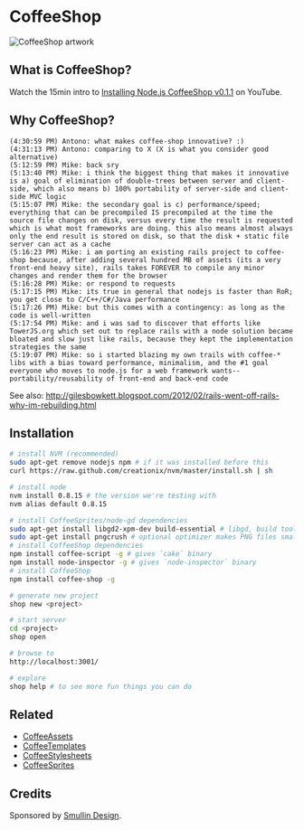 # CoffeeShop

![CoffeeShop artwork](https://raw.github.com/mikesmullin/coffee-shop/stable/skeleton/static/public/images/coffee-shop.png)

## What is CoffeeShop?

Watch the 15min intro to [Installing Node.js CoffeeShop v0.1.1](http://youtu.be/sdVvesNOn6g) on YouTube.

## Why CoffeeShop?

    (4:30:59 PM) Antono: what makes coffee-shop innovative? :)
    (4:31:13 PM) Antono: comparing to X (X is what you consider good alternative)
    (5:12:59 PM) Mike: back sry
    (5:13:40 PM) Mike: i think the biggest thing that makes it innovative is a) goal of elimination of double-trees between server and client-side, which also means b) 100% portability of server-side and client-side MVC logic 
    (5:15:07 PM) Mike: the secondary goal is c) performance/speed; everything that can be precompiled IS precompiled at the time the source file changes on disk, versus every time the result is requested which is what most frameworks are doing. this also means almost always only the end result is stored on disk, so that the disk + static file server can act as a cache
    (5:16:23 PM) Mike: i am porting an existing rails project to coffee-shop because, after adding several hundred MB of assets (its a very front-end heavy site), rails takes FOREVER to compile any minor changes and render them for the browser
    (5:16:28 PM) Mike: or respond to requests
    (5:17:15 PM) Mike: its true in general that nodejs is faster than RoR; you get close to C/C++/C#/Java performance
    (5:17:26 PM) Mike: but this comes with a contingency: as long as the code is well-written
    (5:17:54 PM) Mike: and i was sad to discover that efforts like TowerJS.org which set out to replace rails with a node solution became bloated and slow just like rails, because they kept the implementation strategies the same
    (5:19:07 PM) Mike: so i started blazing my own trails with coffee-* libs with a bias toward performance, minimalism, and the #1 goal everyone who moves to node.js for a web framework wants--portability/reusability of front-end and back-end code

See also: http://gilesbowkett.blogspot.com/2012/02/rails-went-off-rails-why-im-rebuilding.html

## Installation

```bash
# install NVM (recommended)
sudo apt-get remove nodejs npm # if it was installed before this
curl https://raw.github.com/creationix/nvm/master/install.sh | sh

# install node
nvm install 0.8.15 # the version we're testing with
nvm alias default 0.8.15

# install CoffeeSprites/node-gd dependencies
sudo apt-get install libgd2-xpm-dev build-essential # libgd, build tools
sudo apt-get install pngcrush # optional optimizer makes PNG files smaller
# install CoffeeShop dependencies
npm install coffee-script -g # gives `cake` binary
npm install node-inspector -g # gives `node-inspector` binary
# install CoffeeShop
npm install coffee-shop -g

# generate new project
shop new <project>

# start server
cd <project>
shop open

# browse to
http://localhost:3001/

# explore
shop help # to see more fun things you can do
```

## Related

* [CoffeeAssets](https://github.com/mikesmullin/coffee-assets)
* [CoffeeTemplates](https://github.com/mikesmullin/coffee-templates)
* [CoffeeStylesheets](https://github.com/mikesmullin/coffee-stylesheets)
* [CoffeeSprites](https://github.com/mikesmullin/coffee-sprites)

## Credits

Sponsored by [Smullin Design](http://www.smullindesign.com/).
